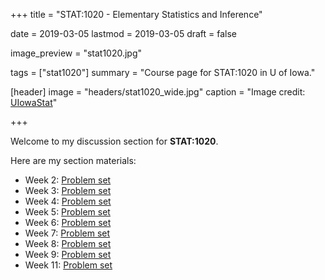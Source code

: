 +++
title = "STAT:1020 - Elementary Statistics and Inference"

date = 2019-03-05
lastmod = 2019-03-05
draft = false

image_preview = "stat1020.jpg"

tags = ["stat1020"]
summary = "Course page for STAT:1020 in U of Iowa."

[header]
image = "headers/stat1020_wide.jpg"
caption = "Image credit: [UIowaStat](https://stat.uiowa.edu/)"

+++

Welcome to my discussion section for **STAT:1020**.

Here are my section materials:

- Week 2: [Problem set](https://raw.githubusercontent.com/issactoast/EnBlog/master/static/files/week2.pdf)
- Week 3: [Problem set](https://raw.githubusercontent.com/issactoast/EnBlog/master/static/files/week3.pdf)
- Week 4: [Problem set](https://raw.githubusercontent.com/issactoast/EnBlog/master/static/files/week4.pdf)
- Week 5: [Problem set](https://raw.githubusercontent.com/issactoast/EnBlog/master/static/files/week5.pdf)
- Week 6: [Problem set](https://raw.githubusercontent.com/issactoast/EnBlog/master/static/files/week6.pdf)
- Week 7: [Problem set](https://raw.githubusercontent.com/issactoast/EnBlog/master/static/files/week7.pdf)
- Week 8: [Problem set](https://raw.githubusercontent.com/issactoast/EnBlog/master/static/files/week8.pdf)
- Week 9: [Problem set](https://raw.githubusercontent.com/issactoast/EnBlog/master/static/files/week9.pdf)
- Week 11: [Problem set](https://raw.githubusercontent.com/issactoast/EnBlog/master/static/files/week11.pdf)